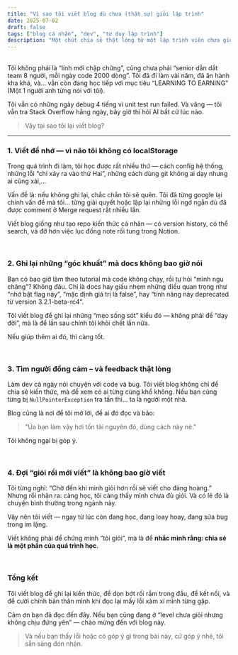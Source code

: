 ```yaml
---
title: "Vì sao tôi viết blog dù chưa (thật sự) giỏi lập trình"
date: 2025-07-02
draft: false
tags: ["blog cá nhân", "dev", "tư duy lập trình"]
description: "Một chút chia sẻ thật lòng từ một lập trình viên chưa giỏi nhưng vẫn quyết định viết blog."
---
```


<br>
Tôi không phải là “lính mới chập chững”, cũng chưa phải “senior dẫn dắt team 8 người, mỗi ngày code 2000 dòng”. Tôi đã đi làm vài năm, đã ăn hành kha khá, và… vẫn còn đang học tiếp với mục tiêu “LEARNING TO EARNING” (Một 1 người anh từng nói với tôi).

Tôi vẫn có những ngày debug 4 tiếng vì unit test run failed. Và vâng — tôi vẫn tra Stack Overflow hằng ngày, bây giờ thì hỏi AI bất cứ lúc nào.

> Vậy tại sao tôi lại viết blog?

---

### 1. Viết để nhớ — vì não tôi không có localStorage
Trong quá trình đi làm, tôi học được rất nhiều thứ — cách config hệ thống, những lỗi “chỉ xảy ra vào thứ Hai”, những cách dùng git không ai dạy nhưng ai cũng xài,...

Vấn đề là: nếu không ghi lại, chắc chắn tôi sẽ quên. Tôi đã từng google lại chính vấn đề mà tôi... từng giải quyết hoặc lặp lại những lỗi ngớ ngẫn dù đã được comment ở Merge request rất nhiều lần.

Viết blog giống như tạo repo kiến thức cá nhân — có version history, có thể search, và đỡ hơn việc lục đống note rối tung trong Notion.

<br>

### 2. Ghi lại những “góc khuất” mà docs không bao giờ nói
Bạn có bao giờ làm theo tutorial mà code không chạy, rồi tự hỏi “mình ngu chăng”? Không đâu. Chỉ là docs hay giấu nhẹm những điều quan trọng như “nhớ bật flag này”, “mặc định giá trị là false”, hay “tính năng này deprecated từ version 3.2.1-beta-rc4”.

Tôi viết blog để ghi lại những “mẹo sống sót” kiểu đó — không phải để “dạy đời”, mà là để lần sau chính tôi khỏi chết lần nữa.

Nếu giúp thêm ai đó, thì càng tốt.

<br>

### 3. Tìm người đồng cảm – và feedback thật lòng
Làm dev cả ngày nói chuyện với code và bug. Tôi viết blog không chỉ để chia sẻ kiến thức, mà để xem có ai từng cùng khổ không. Nếu bạn cũng từng bị `NullPointerException` tra tấn thì... ta là người một nhà.

Blog cũng là nơi để tôi mở lời, để ai đó đọc và bảo:

> "Ủa bạn làm vậy hơi tốn tài nguyên đó, dùng cách này nè."

Tôi không ngại bị góp ý.

<br>

### 4. Đợi “giỏi rồi mới viết” là không bao giờ viết
Tôi từng nghĩ: “Chờ đến khi mình giỏi hơn rồi sẽ viết cho đàng hoàng.”
Nhưng rồi nhận ra: càng học, tôi càng thấy mình chưa đủ giỏi. Và có lẽ đó là chuyện bình thường trong ngành này.

Vậy nên tôi viết — ngay từ lúc còn đang học, đang loay hoay, đang sửa bug trong im lặng.

Viết không phải để chứng minh “tôi giỏi”, mà là để **nhắc mình rằng: chia sẻ là một phần của quá trình học.**

<br>

### Tổng kết
Tôi viết blog để ghi lại kiến thức, để dọn bớt rối rắm trong đầu, để kết nối, và để cười chính bản thân mình khi đọc lại mấy lỗi xàm xí mình từng gặp.

Cảm ơn bạn đã đọc đến đây. Nếu bạn cũng đang ở “level chưa giỏi nhưng không chịu đứng yên” — chào mừng đến với blog này.

> Và nếu bạn thấy lỗi hoặc có góp ý gì trong bài này, cứ góp ý nhé, tôi sẵn sàng đón nhận.